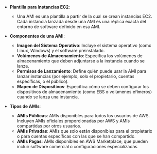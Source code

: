 - **Plantilla para Instancias EC2**:
    
    - Una AMI es una plantilla a partir de la cual se crean instancias EC2. Cada instancia lanzada desde una AMI es una réplica exacta del entorno de software definido en esa AMI.

- **Componentes de una AMI**:
    
    - **Imagen del Sistema Operativo**: Incluye el sistema operativo (como Linux, Windows) y el software preinstalado.
    - **Volúmenes de Almacenamiento**: Especifica los volúmenes de almacenamiento que deben adjuntarse a la instancia cuando se lanza.
    - **Permisos de Lanzamiento**: Define quién puede usar la AMI para lanzar instancias (por ejemplo, solo el propietario, cuentas específicas, o el público).
    - **Mapeo de Dispositivos**: Especifica cómo se deben configurar los dispositivos de almacenamiento (como EBS o volúmenes efímeros) cuando se lanza una instancia.

- **Tipos de AMIs**:
    
    - **AMIs Públicas**: AMIs disponibles para todos los usuarios de AWS. Incluyen AMIs oficiales proporcionadas por AWS y AMIs compartidas por otros usuarios.
    - **AMIs Privadas**: AMIs que solo están disponibles para el propietario o para cuentas específicas con las que se han compartido.
    - **AMIs Pagas**: AMIs disponibles en AWS Marketplace, que pueden incluir software comercial o configuraciones especializadas.